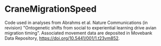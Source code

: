 # CraneMigrationSpeed

Code used in analyses from Abrahms et al. Nature Communications (in revision) "Ontogenetic shifts from social to experiential learning drive avian migration timing". 
Associated movement data are deposited in Movebank Data Repository, https://doi.org/10.5441/001/1.t23vm852.
